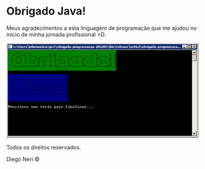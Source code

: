 # Obrigado Java!

Meus agradecimentos a esta linguagem de programação que me ajudou no início de minha jornada profissional =D. 

![](content/obrigado-java.png)

Todos os direitos reservados.

Diego Neri ©